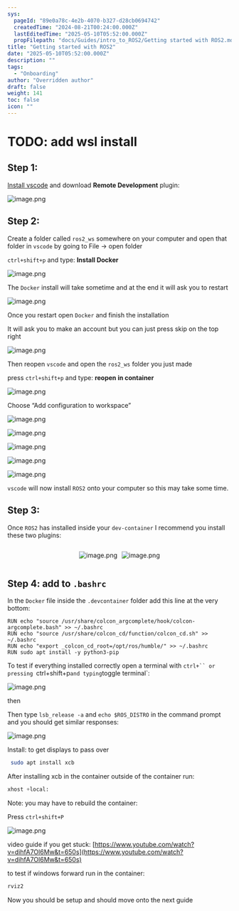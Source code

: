 ```yaml
---
sys:
  pageId: "89e0a78c-4e2b-4070-b327-d28cb0694742"
  createdTime: "2024-08-21T00:24:00.000Z"
  lastEditedTime: "2025-05-10T05:52:00.000Z"
  propFilepath: "docs/Guides/intro_to_ROS2/Getting started with ROS2.md"
title: "Getting started with ROS2"
date: "2025-05-10T05:52:00.000Z"
description: ""
tags:
  - "Onboarding"
author: "Overridden author"
draft: false
weight: 141
toc: false
icon: ""
---
```


# TODO: add wsl install

## Step 1:

[Install vscode](https://code.visualstudio.com/download) and download **Remote Development** plugin:

![image.png](https://prod-files-secure.s3.us-west-2.amazonaws.com/d518164a-d88e-44d1-a4ee-3adb3bd8bce0/efb52993-1881-4a40-b95e-6f020334f022/image.png?X-Amz-Algorithm=AWS4-HMAC-SHA256&X-Amz-Content-Sha256=UNSIGNED-PAYLOAD&X-Amz-Credential=ASIAZI2LB46665ZE3AM2%2F20250613%2Fus-west-2%2Fs3%2Faws4_request&X-Amz-Date=20250613T161022Z&X-Amz-Expires=3600&X-Amz-Security-Token=IQoJb3JpZ2luX2VjEDAaCXVzLXdlc3QtMiJGMEQCIBplTlairp03gSzG%2FHPaqyaXkrii1U06cKXLqo9VmrTnAiBNyPMwRIEuzqsAB1uFGeDGH2hQMGuF3S1ttXYSMx4RrSr%2FAwgZEAAaDDYzNzQyMzE4MzgwNSIMzz3k0jtxW22MzRWfKtwDmycaxXFQfZAogbQnwhiyPWXtVdhySXTzf1%2BhFCJ0cryH4vjMDU6UFx07wWPzo5MZT9h9yVkiAWJgOqP6sa7t9OA%2F6kdS9Q%2B5UOkuy0nf2q%2BgCPmvdGf32g1ZIVqfRcOvk34qvmcK3Kf8BMYlR0eTmc1mlte0fl9wG589%2Bwncs0mAuNDXjJX0mrJvjxXUG8O%2BHptWNVdZEHkyogC39dvE3WiwLt8zrhE80CGce6flPV%2FRa0Eps%2BAvfsr374ap0dfLzktx%2FoDkXtP2mGjEJ6%2B5dBnr%2Bb4iidsrI%2BUmgd3d6xaRk%2BrSFpYtWaEne8aI5WpPTGyTOI5JxTr0vH%2FG8DlU2TAjT4JqzSS5hbaVfBK%2BTBK%2FljY3VzAz6TxwGwBbMVxk4dX3FpVFykIbVUIsmtZOCJUuPO3sYZ6tRbvByXpT2iLCE9IGI15yL1aWUY%2B4zp6eGDO5IpCzP8FkDqJSXfCBhydbd6n6xgTMLqFWt9BYzVpug9MhNM9RCiq9Ls0vqb76AZHe%2FybLbNtohdqRKK6beuOwI%2BJxodzMlHDwTCRkcLe6%2BoEPpaUB9wt9uUO2bUSLsQP2tJcARZRuHEIQyiBzBtei9H%2BMzVkDlN8I1vhuqn8L91asLA5TGlE1RuEw8pexwgY6pgHqooAsQcxgDiMYFICvx0hoMhOpU3KG7ZLXthDC25IRNMQTReEVdEwi62mDma5n6qPkmM1UZ%2BWMbctHggDiOe14RkkPD1GIbDLQKdCtBq65F0zhOX2D67DvEO6jFy2nFI3WGvixxZ%2Fot64XiyM1%2FRQHB1DeVFw4Xd6eYGpmbd8kk6%2FdhM7qjh9Pmc19g3PfloAX7UnCdtIGKt97a1iDKIJRNM532Fte&X-Amz-Signature=0664c510161a8af80c0ae55537c257f834d835cc3ade0030f6dec5e031b5ce57&X-Amz-SignedHeaders=host&x-amz-checksum-mode=ENABLED&x-id=GetObject)

## Step 2:

Create a folder called `ros2_ws` somewhere on your computer and open that folder in `vscode` by going to File → open folder 

`ctrl+shift+p` and type: **Install Docker**

![image.png](https://prod-files-secure.s3.us-west-2.amazonaws.com/d518164a-d88e-44d1-a4ee-3adb3bd8bce0/2269dc0e-1cd5-47ff-bceb-c04ad9b2eab0/image.png?X-Amz-Algorithm=AWS4-HMAC-SHA256&X-Amz-Content-Sha256=UNSIGNED-PAYLOAD&X-Amz-Credential=ASIAZI2LB46665ZE3AM2%2F20250613%2Fus-west-2%2Fs3%2Faws4_request&X-Amz-Date=20250613T161022Z&X-Amz-Expires=3600&X-Amz-Security-Token=IQoJb3JpZ2luX2VjEDAaCXVzLXdlc3QtMiJGMEQCIBplTlairp03gSzG%2FHPaqyaXkrii1U06cKXLqo9VmrTnAiBNyPMwRIEuzqsAB1uFGeDGH2hQMGuF3S1ttXYSMx4RrSr%2FAwgZEAAaDDYzNzQyMzE4MzgwNSIMzz3k0jtxW22MzRWfKtwDmycaxXFQfZAogbQnwhiyPWXtVdhySXTzf1%2BhFCJ0cryH4vjMDU6UFx07wWPzo5MZT9h9yVkiAWJgOqP6sa7t9OA%2F6kdS9Q%2B5UOkuy0nf2q%2BgCPmvdGf32g1ZIVqfRcOvk34qvmcK3Kf8BMYlR0eTmc1mlte0fl9wG589%2Bwncs0mAuNDXjJX0mrJvjxXUG8O%2BHptWNVdZEHkyogC39dvE3WiwLt8zrhE80CGce6flPV%2FRa0Eps%2BAvfsr374ap0dfLzktx%2FoDkXtP2mGjEJ6%2B5dBnr%2Bb4iidsrI%2BUmgd3d6xaRk%2BrSFpYtWaEne8aI5WpPTGyTOI5JxTr0vH%2FG8DlU2TAjT4JqzSS5hbaVfBK%2BTBK%2FljY3VzAz6TxwGwBbMVxk4dX3FpVFykIbVUIsmtZOCJUuPO3sYZ6tRbvByXpT2iLCE9IGI15yL1aWUY%2B4zp6eGDO5IpCzP8FkDqJSXfCBhydbd6n6xgTMLqFWt9BYzVpug9MhNM9RCiq9Ls0vqb76AZHe%2FybLbNtohdqRKK6beuOwI%2BJxodzMlHDwTCRkcLe6%2BoEPpaUB9wt9uUO2bUSLsQP2tJcARZRuHEIQyiBzBtei9H%2BMzVkDlN8I1vhuqn8L91asLA5TGlE1RuEw8pexwgY6pgHqooAsQcxgDiMYFICvx0hoMhOpU3KG7ZLXthDC25IRNMQTReEVdEwi62mDma5n6qPkmM1UZ%2BWMbctHggDiOe14RkkPD1GIbDLQKdCtBq65F0zhOX2D67DvEO6jFy2nFI3WGvixxZ%2Fot64XiyM1%2FRQHB1DeVFw4Xd6eYGpmbd8kk6%2FdhM7qjh9Pmc19g3PfloAX7UnCdtIGKt97a1iDKIJRNM532Fte&X-Amz-Signature=7491f3f27330f10f37c62783d3569a0f6ee5fb26f5e9272100f71c1665f7f3d5&X-Amz-SignedHeaders=host&x-amz-checksum-mode=ENABLED&x-id=GetObject)

The `Docker` install will take sometime and at the end it will ask you to restart

![image.png](https://prod-files-secure.s3.us-west-2.amazonaws.com/d518164a-d88e-44d1-a4ee-3adb3bd8bce0/ed233f78-be33-4b1f-b89c-9c346c0e961e/image.png?X-Amz-Algorithm=AWS4-HMAC-SHA256&X-Amz-Content-Sha256=UNSIGNED-PAYLOAD&X-Amz-Credential=ASIAZI2LB46665ZE3AM2%2F20250613%2Fus-west-2%2Fs3%2Faws4_request&X-Amz-Date=20250613T161022Z&X-Amz-Expires=3600&X-Amz-Security-Token=IQoJb3JpZ2luX2VjEDAaCXVzLXdlc3QtMiJGMEQCIBplTlairp03gSzG%2FHPaqyaXkrii1U06cKXLqo9VmrTnAiBNyPMwRIEuzqsAB1uFGeDGH2hQMGuF3S1ttXYSMx4RrSr%2FAwgZEAAaDDYzNzQyMzE4MzgwNSIMzz3k0jtxW22MzRWfKtwDmycaxXFQfZAogbQnwhiyPWXtVdhySXTzf1%2BhFCJ0cryH4vjMDU6UFx07wWPzo5MZT9h9yVkiAWJgOqP6sa7t9OA%2F6kdS9Q%2B5UOkuy0nf2q%2BgCPmvdGf32g1ZIVqfRcOvk34qvmcK3Kf8BMYlR0eTmc1mlte0fl9wG589%2Bwncs0mAuNDXjJX0mrJvjxXUG8O%2BHptWNVdZEHkyogC39dvE3WiwLt8zrhE80CGce6flPV%2FRa0Eps%2BAvfsr374ap0dfLzktx%2FoDkXtP2mGjEJ6%2B5dBnr%2Bb4iidsrI%2BUmgd3d6xaRk%2BrSFpYtWaEne8aI5WpPTGyTOI5JxTr0vH%2FG8DlU2TAjT4JqzSS5hbaVfBK%2BTBK%2FljY3VzAz6TxwGwBbMVxk4dX3FpVFykIbVUIsmtZOCJUuPO3sYZ6tRbvByXpT2iLCE9IGI15yL1aWUY%2B4zp6eGDO5IpCzP8FkDqJSXfCBhydbd6n6xgTMLqFWt9BYzVpug9MhNM9RCiq9Ls0vqb76AZHe%2FybLbNtohdqRKK6beuOwI%2BJxodzMlHDwTCRkcLe6%2BoEPpaUB9wt9uUO2bUSLsQP2tJcARZRuHEIQyiBzBtei9H%2BMzVkDlN8I1vhuqn8L91asLA5TGlE1RuEw8pexwgY6pgHqooAsQcxgDiMYFICvx0hoMhOpU3KG7ZLXthDC25IRNMQTReEVdEwi62mDma5n6qPkmM1UZ%2BWMbctHggDiOe14RkkPD1GIbDLQKdCtBq65F0zhOX2D67DvEO6jFy2nFI3WGvixxZ%2Fot64XiyM1%2FRQHB1DeVFw4Xd6eYGpmbd8kk6%2FdhM7qjh9Pmc19g3PfloAX7UnCdtIGKt97a1iDKIJRNM532Fte&X-Amz-Signature=4bc38a5719a635164efef5993687f96eb2ac99071f20a4823a3378efe4babc06&X-Amz-SignedHeaders=host&x-amz-checksum-mode=ENABLED&x-id=GetObject)

Once you restart open `Docker` and finish the installation

It will ask you to make an account but you can just press skip on the top right

![image.png](https://prod-files-secure.s3.us-west-2.amazonaws.com/d518164a-d88e-44d1-a4ee-3adb3bd8bce0/21010ad9-1659-4fd9-9f59-9932a09b2a3d/image.png?X-Amz-Algorithm=AWS4-HMAC-SHA256&X-Amz-Content-Sha256=UNSIGNED-PAYLOAD&X-Amz-Credential=ASIAZI2LB46665ZE3AM2%2F20250613%2Fus-west-2%2Fs3%2Faws4_request&X-Amz-Date=20250613T161022Z&X-Amz-Expires=3600&X-Amz-Security-Token=IQoJb3JpZ2luX2VjEDAaCXVzLXdlc3QtMiJGMEQCIBplTlairp03gSzG%2FHPaqyaXkrii1U06cKXLqo9VmrTnAiBNyPMwRIEuzqsAB1uFGeDGH2hQMGuF3S1ttXYSMx4RrSr%2FAwgZEAAaDDYzNzQyMzE4MzgwNSIMzz3k0jtxW22MzRWfKtwDmycaxXFQfZAogbQnwhiyPWXtVdhySXTzf1%2BhFCJ0cryH4vjMDU6UFx07wWPzo5MZT9h9yVkiAWJgOqP6sa7t9OA%2F6kdS9Q%2B5UOkuy0nf2q%2BgCPmvdGf32g1ZIVqfRcOvk34qvmcK3Kf8BMYlR0eTmc1mlte0fl9wG589%2Bwncs0mAuNDXjJX0mrJvjxXUG8O%2BHptWNVdZEHkyogC39dvE3WiwLt8zrhE80CGce6flPV%2FRa0Eps%2BAvfsr374ap0dfLzktx%2FoDkXtP2mGjEJ6%2B5dBnr%2Bb4iidsrI%2BUmgd3d6xaRk%2BrSFpYtWaEne8aI5WpPTGyTOI5JxTr0vH%2FG8DlU2TAjT4JqzSS5hbaVfBK%2BTBK%2FljY3VzAz6TxwGwBbMVxk4dX3FpVFykIbVUIsmtZOCJUuPO3sYZ6tRbvByXpT2iLCE9IGI15yL1aWUY%2B4zp6eGDO5IpCzP8FkDqJSXfCBhydbd6n6xgTMLqFWt9BYzVpug9MhNM9RCiq9Ls0vqb76AZHe%2FybLbNtohdqRKK6beuOwI%2BJxodzMlHDwTCRkcLe6%2BoEPpaUB9wt9uUO2bUSLsQP2tJcARZRuHEIQyiBzBtei9H%2BMzVkDlN8I1vhuqn8L91asLA5TGlE1RuEw8pexwgY6pgHqooAsQcxgDiMYFICvx0hoMhOpU3KG7ZLXthDC25IRNMQTReEVdEwi62mDma5n6qPkmM1UZ%2BWMbctHggDiOe14RkkPD1GIbDLQKdCtBq65F0zhOX2D67DvEO6jFy2nFI3WGvixxZ%2Fot64XiyM1%2FRQHB1DeVFw4Xd6eYGpmbd8kk6%2FdhM7qjh9Pmc19g3PfloAX7UnCdtIGKt97a1iDKIJRNM532Fte&X-Amz-Signature=0571b7402f84655083e33ecf03e06fddff97d544af628a925ff831a1be7cdc15&X-Amz-SignedHeaders=host&x-amz-checksum-mode=ENABLED&x-id=GetObject)

Then reopen `vscode` and open the `ros2_ws` folder you just made

press `ctrl+shift+p` and type: **reopen in container**

![image.png](https://prod-files-secure.s3.us-west-2.amazonaws.com/d518164a-d88e-44d1-a4ee-3adb3bd8bce0/4e93b8c2-41ad-488c-8095-c74205196118/image.png?X-Amz-Algorithm=AWS4-HMAC-SHA256&X-Amz-Content-Sha256=UNSIGNED-PAYLOAD&X-Amz-Credential=ASIAZI2LB46665ZE3AM2%2F20250613%2Fus-west-2%2Fs3%2Faws4_request&X-Amz-Date=20250613T161022Z&X-Amz-Expires=3600&X-Amz-Security-Token=IQoJb3JpZ2luX2VjEDAaCXVzLXdlc3QtMiJGMEQCIBplTlairp03gSzG%2FHPaqyaXkrii1U06cKXLqo9VmrTnAiBNyPMwRIEuzqsAB1uFGeDGH2hQMGuF3S1ttXYSMx4RrSr%2FAwgZEAAaDDYzNzQyMzE4MzgwNSIMzz3k0jtxW22MzRWfKtwDmycaxXFQfZAogbQnwhiyPWXtVdhySXTzf1%2BhFCJ0cryH4vjMDU6UFx07wWPzo5MZT9h9yVkiAWJgOqP6sa7t9OA%2F6kdS9Q%2B5UOkuy0nf2q%2BgCPmvdGf32g1ZIVqfRcOvk34qvmcK3Kf8BMYlR0eTmc1mlte0fl9wG589%2Bwncs0mAuNDXjJX0mrJvjxXUG8O%2BHptWNVdZEHkyogC39dvE3WiwLt8zrhE80CGce6flPV%2FRa0Eps%2BAvfsr374ap0dfLzktx%2FoDkXtP2mGjEJ6%2B5dBnr%2Bb4iidsrI%2BUmgd3d6xaRk%2BrSFpYtWaEne8aI5WpPTGyTOI5JxTr0vH%2FG8DlU2TAjT4JqzSS5hbaVfBK%2BTBK%2FljY3VzAz6TxwGwBbMVxk4dX3FpVFykIbVUIsmtZOCJUuPO3sYZ6tRbvByXpT2iLCE9IGI15yL1aWUY%2B4zp6eGDO5IpCzP8FkDqJSXfCBhydbd6n6xgTMLqFWt9BYzVpug9MhNM9RCiq9Ls0vqb76AZHe%2FybLbNtohdqRKK6beuOwI%2BJxodzMlHDwTCRkcLe6%2BoEPpaUB9wt9uUO2bUSLsQP2tJcARZRuHEIQyiBzBtei9H%2BMzVkDlN8I1vhuqn8L91asLA5TGlE1RuEw8pexwgY6pgHqooAsQcxgDiMYFICvx0hoMhOpU3KG7ZLXthDC25IRNMQTReEVdEwi62mDma5n6qPkmM1UZ%2BWMbctHggDiOe14RkkPD1GIbDLQKdCtBq65F0zhOX2D67DvEO6jFy2nFI3WGvixxZ%2Fot64XiyM1%2FRQHB1DeVFw4Xd6eYGpmbd8kk6%2FdhM7qjh9Pmc19g3PfloAX7UnCdtIGKt97a1iDKIJRNM532Fte&X-Amz-Signature=206b8937601f633b4070cd56c168181272f942aa90f13a810bcf3308dd1d5c29&X-Amz-SignedHeaders=host&x-amz-checksum-mode=ENABLED&x-id=GetObject)

Choose “Add configuration to workspace”

![image.png](https://prod-files-secure.s3.us-west-2.amazonaws.com/d518164a-d88e-44d1-a4ee-3adb3bd8bce0/9560b282-5060-4989-ba37-97e7b2c22476/image.png?X-Amz-Algorithm=AWS4-HMAC-SHA256&X-Amz-Content-Sha256=UNSIGNED-PAYLOAD&X-Amz-Credential=ASIAZI2LB46665ZE3AM2%2F20250613%2Fus-west-2%2Fs3%2Faws4_request&X-Amz-Date=20250613T161022Z&X-Amz-Expires=3600&X-Amz-Security-Token=IQoJb3JpZ2luX2VjEDAaCXVzLXdlc3QtMiJGMEQCIBplTlairp03gSzG%2FHPaqyaXkrii1U06cKXLqo9VmrTnAiBNyPMwRIEuzqsAB1uFGeDGH2hQMGuF3S1ttXYSMx4RrSr%2FAwgZEAAaDDYzNzQyMzE4MzgwNSIMzz3k0jtxW22MzRWfKtwDmycaxXFQfZAogbQnwhiyPWXtVdhySXTzf1%2BhFCJ0cryH4vjMDU6UFx07wWPzo5MZT9h9yVkiAWJgOqP6sa7t9OA%2F6kdS9Q%2B5UOkuy0nf2q%2BgCPmvdGf32g1ZIVqfRcOvk34qvmcK3Kf8BMYlR0eTmc1mlte0fl9wG589%2Bwncs0mAuNDXjJX0mrJvjxXUG8O%2BHptWNVdZEHkyogC39dvE3WiwLt8zrhE80CGce6flPV%2FRa0Eps%2BAvfsr374ap0dfLzktx%2FoDkXtP2mGjEJ6%2B5dBnr%2Bb4iidsrI%2BUmgd3d6xaRk%2BrSFpYtWaEne8aI5WpPTGyTOI5JxTr0vH%2FG8DlU2TAjT4JqzSS5hbaVfBK%2BTBK%2FljY3VzAz6TxwGwBbMVxk4dX3FpVFykIbVUIsmtZOCJUuPO3sYZ6tRbvByXpT2iLCE9IGI15yL1aWUY%2B4zp6eGDO5IpCzP8FkDqJSXfCBhydbd6n6xgTMLqFWt9BYzVpug9MhNM9RCiq9Ls0vqb76AZHe%2FybLbNtohdqRKK6beuOwI%2BJxodzMlHDwTCRkcLe6%2BoEPpaUB9wt9uUO2bUSLsQP2tJcARZRuHEIQyiBzBtei9H%2BMzVkDlN8I1vhuqn8L91asLA5TGlE1RuEw8pexwgY6pgHqooAsQcxgDiMYFICvx0hoMhOpU3KG7ZLXthDC25IRNMQTReEVdEwi62mDma5n6qPkmM1UZ%2BWMbctHggDiOe14RkkPD1GIbDLQKdCtBq65F0zhOX2D67DvEO6jFy2nFI3WGvixxZ%2Fot64XiyM1%2FRQHB1DeVFw4Xd6eYGpmbd8kk6%2FdhM7qjh9Pmc19g3PfloAX7UnCdtIGKt97a1iDKIJRNM532Fte&X-Amz-Signature=140bb1e6c3780dc3ec705df58cb70cc6516249f037e8e98988cc67261f8e2b65&X-Amz-SignedHeaders=host&x-amz-checksum-mode=ENABLED&x-id=GetObject)

![image.png](https://prod-files-secure.s3.us-west-2.amazonaws.com/d518164a-d88e-44d1-a4ee-3adb3bd8bce0/2ee63f81-886b-48e8-a553-dc6e5eac99e4/image.png?X-Amz-Algorithm=AWS4-HMAC-SHA256&X-Amz-Content-Sha256=UNSIGNED-PAYLOAD&X-Amz-Credential=ASIAZI2LB46665ZE3AM2%2F20250613%2Fus-west-2%2Fs3%2Faws4_request&X-Amz-Date=20250613T161022Z&X-Amz-Expires=3600&X-Amz-Security-Token=IQoJb3JpZ2luX2VjEDAaCXVzLXdlc3QtMiJGMEQCIBplTlairp03gSzG%2FHPaqyaXkrii1U06cKXLqo9VmrTnAiBNyPMwRIEuzqsAB1uFGeDGH2hQMGuF3S1ttXYSMx4RrSr%2FAwgZEAAaDDYzNzQyMzE4MzgwNSIMzz3k0jtxW22MzRWfKtwDmycaxXFQfZAogbQnwhiyPWXtVdhySXTzf1%2BhFCJ0cryH4vjMDU6UFx07wWPzo5MZT9h9yVkiAWJgOqP6sa7t9OA%2F6kdS9Q%2B5UOkuy0nf2q%2BgCPmvdGf32g1ZIVqfRcOvk34qvmcK3Kf8BMYlR0eTmc1mlte0fl9wG589%2Bwncs0mAuNDXjJX0mrJvjxXUG8O%2BHptWNVdZEHkyogC39dvE3WiwLt8zrhE80CGce6flPV%2FRa0Eps%2BAvfsr374ap0dfLzktx%2FoDkXtP2mGjEJ6%2B5dBnr%2Bb4iidsrI%2BUmgd3d6xaRk%2BrSFpYtWaEne8aI5WpPTGyTOI5JxTr0vH%2FG8DlU2TAjT4JqzSS5hbaVfBK%2BTBK%2FljY3VzAz6TxwGwBbMVxk4dX3FpVFykIbVUIsmtZOCJUuPO3sYZ6tRbvByXpT2iLCE9IGI15yL1aWUY%2B4zp6eGDO5IpCzP8FkDqJSXfCBhydbd6n6xgTMLqFWt9BYzVpug9MhNM9RCiq9Ls0vqb76AZHe%2FybLbNtohdqRKK6beuOwI%2BJxodzMlHDwTCRkcLe6%2BoEPpaUB9wt9uUO2bUSLsQP2tJcARZRuHEIQyiBzBtei9H%2BMzVkDlN8I1vhuqn8L91asLA5TGlE1RuEw8pexwgY6pgHqooAsQcxgDiMYFICvx0hoMhOpU3KG7ZLXthDC25IRNMQTReEVdEwi62mDma5n6qPkmM1UZ%2BWMbctHggDiOe14RkkPD1GIbDLQKdCtBq65F0zhOX2D67DvEO6jFy2nFI3WGvixxZ%2Fot64XiyM1%2FRQHB1DeVFw4Xd6eYGpmbd8kk6%2FdhM7qjh9Pmc19g3PfloAX7UnCdtIGKt97a1iDKIJRNM532Fte&X-Amz-Signature=1da1b398340a9b36a9dca7a12814fb9315b5f393398a5facd29d8a8be0f8f49b&X-Amz-SignedHeaders=host&x-amz-checksum-mode=ENABLED&x-id=GetObject)

![image.png](https://prod-files-secure.s3.us-west-2.amazonaws.com/d518164a-d88e-44d1-a4ee-3adb3bd8bce0/ae1580b2-b048-407e-aed9-b584224a7a04/image.png?X-Amz-Algorithm=AWS4-HMAC-SHA256&X-Amz-Content-Sha256=UNSIGNED-PAYLOAD&X-Amz-Credential=ASIAZI2LB46665ZE3AM2%2F20250613%2Fus-west-2%2Fs3%2Faws4_request&X-Amz-Date=20250613T161022Z&X-Amz-Expires=3600&X-Amz-Security-Token=IQoJb3JpZ2luX2VjEDAaCXVzLXdlc3QtMiJGMEQCIBplTlairp03gSzG%2FHPaqyaXkrii1U06cKXLqo9VmrTnAiBNyPMwRIEuzqsAB1uFGeDGH2hQMGuF3S1ttXYSMx4RrSr%2FAwgZEAAaDDYzNzQyMzE4MzgwNSIMzz3k0jtxW22MzRWfKtwDmycaxXFQfZAogbQnwhiyPWXtVdhySXTzf1%2BhFCJ0cryH4vjMDU6UFx07wWPzo5MZT9h9yVkiAWJgOqP6sa7t9OA%2F6kdS9Q%2B5UOkuy0nf2q%2BgCPmvdGf32g1ZIVqfRcOvk34qvmcK3Kf8BMYlR0eTmc1mlte0fl9wG589%2Bwncs0mAuNDXjJX0mrJvjxXUG8O%2BHptWNVdZEHkyogC39dvE3WiwLt8zrhE80CGce6flPV%2FRa0Eps%2BAvfsr374ap0dfLzktx%2FoDkXtP2mGjEJ6%2B5dBnr%2Bb4iidsrI%2BUmgd3d6xaRk%2BrSFpYtWaEne8aI5WpPTGyTOI5JxTr0vH%2FG8DlU2TAjT4JqzSS5hbaVfBK%2BTBK%2FljY3VzAz6TxwGwBbMVxk4dX3FpVFykIbVUIsmtZOCJUuPO3sYZ6tRbvByXpT2iLCE9IGI15yL1aWUY%2B4zp6eGDO5IpCzP8FkDqJSXfCBhydbd6n6xgTMLqFWt9BYzVpug9MhNM9RCiq9Ls0vqb76AZHe%2FybLbNtohdqRKK6beuOwI%2BJxodzMlHDwTCRkcLe6%2BoEPpaUB9wt9uUO2bUSLsQP2tJcARZRuHEIQyiBzBtei9H%2BMzVkDlN8I1vhuqn8L91asLA5TGlE1RuEw8pexwgY6pgHqooAsQcxgDiMYFICvx0hoMhOpU3KG7ZLXthDC25IRNMQTReEVdEwi62mDma5n6qPkmM1UZ%2BWMbctHggDiOe14RkkPD1GIbDLQKdCtBq65F0zhOX2D67DvEO6jFy2nFI3WGvixxZ%2Fot64XiyM1%2FRQHB1DeVFw4Xd6eYGpmbd8kk6%2FdhM7qjh9Pmc19g3PfloAX7UnCdtIGKt97a1iDKIJRNM532Fte&X-Amz-Signature=e31c35e1894889feab9d0f7b39c6671720b2d3337038a9c472ad4ad495730339&X-Amz-SignedHeaders=host&x-amz-checksum-mode=ENABLED&x-id=GetObject)

![image.png](https://prod-files-secure.s3.us-west-2.amazonaws.com/d518164a-d88e-44d1-a4ee-3adb3bd8bce0/53255b28-f75e-430f-b9e3-c0ac8577e42b/image.png?X-Amz-Algorithm=AWS4-HMAC-SHA256&X-Amz-Content-Sha256=UNSIGNED-PAYLOAD&X-Amz-Credential=ASIAZI2LB46665ZE3AM2%2F20250613%2Fus-west-2%2Fs3%2Faws4_request&X-Amz-Date=20250613T161022Z&X-Amz-Expires=3600&X-Amz-Security-Token=IQoJb3JpZ2luX2VjEDAaCXVzLXdlc3QtMiJGMEQCIBplTlairp03gSzG%2FHPaqyaXkrii1U06cKXLqo9VmrTnAiBNyPMwRIEuzqsAB1uFGeDGH2hQMGuF3S1ttXYSMx4RrSr%2FAwgZEAAaDDYzNzQyMzE4MzgwNSIMzz3k0jtxW22MzRWfKtwDmycaxXFQfZAogbQnwhiyPWXtVdhySXTzf1%2BhFCJ0cryH4vjMDU6UFx07wWPzo5MZT9h9yVkiAWJgOqP6sa7t9OA%2F6kdS9Q%2B5UOkuy0nf2q%2BgCPmvdGf32g1ZIVqfRcOvk34qvmcK3Kf8BMYlR0eTmc1mlte0fl9wG589%2Bwncs0mAuNDXjJX0mrJvjxXUG8O%2BHptWNVdZEHkyogC39dvE3WiwLt8zrhE80CGce6flPV%2FRa0Eps%2BAvfsr374ap0dfLzktx%2FoDkXtP2mGjEJ6%2B5dBnr%2Bb4iidsrI%2BUmgd3d6xaRk%2BrSFpYtWaEne8aI5WpPTGyTOI5JxTr0vH%2FG8DlU2TAjT4JqzSS5hbaVfBK%2BTBK%2FljY3VzAz6TxwGwBbMVxk4dX3FpVFykIbVUIsmtZOCJUuPO3sYZ6tRbvByXpT2iLCE9IGI15yL1aWUY%2B4zp6eGDO5IpCzP8FkDqJSXfCBhydbd6n6xgTMLqFWt9BYzVpug9MhNM9RCiq9Ls0vqb76AZHe%2FybLbNtohdqRKK6beuOwI%2BJxodzMlHDwTCRkcLe6%2BoEPpaUB9wt9uUO2bUSLsQP2tJcARZRuHEIQyiBzBtei9H%2BMzVkDlN8I1vhuqn8L91asLA5TGlE1RuEw8pexwgY6pgHqooAsQcxgDiMYFICvx0hoMhOpU3KG7ZLXthDC25IRNMQTReEVdEwi62mDma5n6qPkmM1UZ%2BWMbctHggDiOe14RkkPD1GIbDLQKdCtBq65F0zhOX2D67DvEO6jFy2nFI3WGvixxZ%2Fot64XiyM1%2FRQHB1DeVFw4Xd6eYGpmbd8kk6%2FdhM7qjh9Pmc19g3PfloAX7UnCdtIGKt97a1iDKIJRNM532Fte&X-Amz-Signature=07a559958829129467cc8711a05147e24c036fcdbf0269b06a214eda72ecdc1c&X-Amz-SignedHeaders=host&x-amz-checksum-mode=ENABLED&x-id=GetObject)

![image.png](https://prod-files-secure.s3.us-west-2.amazonaws.com/d518164a-d88e-44d1-a4ee-3adb3bd8bce0/7c562767-5af9-4ffb-97d1-327bcdf4ee00/image.png?X-Amz-Algorithm=AWS4-HMAC-SHA256&X-Amz-Content-Sha256=UNSIGNED-PAYLOAD&X-Amz-Credential=ASIAZI2LB46665ZE3AM2%2F20250613%2Fus-west-2%2Fs3%2Faws4_request&X-Amz-Date=20250613T161022Z&X-Amz-Expires=3600&X-Amz-Security-Token=IQoJb3JpZ2luX2VjEDAaCXVzLXdlc3QtMiJGMEQCIBplTlairp03gSzG%2FHPaqyaXkrii1U06cKXLqo9VmrTnAiBNyPMwRIEuzqsAB1uFGeDGH2hQMGuF3S1ttXYSMx4RrSr%2FAwgZEAAaDDYzNzQyMzE4MzgwNSIMzz3k0jtxW22MzRWfKtwDmycaxXFQfZAogbQnwhiyPWXtVdhySXTzf1%2BhFCJ0cryH4vjMDU6UFx07wWPzo5MZT9h9yVkiAWJgOqP6sa7t9OA%2F6kdS9Q%2B5UOkuy0nf2q%2BgCPmvdGf32g1ZIVqfRcOvk34qvmcK3Kf8BMYlR0eTmc1mlte0fl9wG589%2Bwncs0mAuNDXjJX0mrJvjxXUG8O%2BHptWNVdZEHkyogC39dvE3WiwLt8zrhE80CGce6flPV%2FRa0Eps%2BAvfsr374ap0dfLzktx%2FoDkXtP2mGjEJ6%2B5dBnr%2Bb4iidsrI%2BUmgd3d6xaRk%2BrSFpYtWaEne8aI5WpPTGyTOI5JxTr0vH%2FG8DlU2TAjT4JqzSS5hbaVfBK%2BTBK%2FljY3VzAz6TxwGwBbMVxk4dX3FpVFykIbVUIsmtZOCJUuPO3sYZ6tRbvByXpT2iLCE9IGI15yL1aWUY%2B4zp6eGDO5IpCzP8FkDqJSXfCBhydbd6n6xgTMLqFWt9BYzVpug9MhNM9RCiq9Ls0vqb76AZHe%2FybLbNtohdqRKK6beuOwI%2BJxodzMlHDwTCRkcLe6%2BoEPpaUB9wt9uUO2bUSLsQP2tJcARZRuHEIQyiBzBtei9H%2BMzVkDlN8I1vhuqn8L91asLA5TGlE1RuEw8pexwgY6pgHqooAsQcxgDiMYFICvx0hoMhOpU3KG7ZLXthDC25IRNMQTReEVdEwi62mDma5n6qPkmM1UZ%2BWMbctHggDiOe14RkkPD1GIbDLQKdCtBq65F0zhOX2D67DvEO6jFy2nFI3WGvixxZ%2Fot64XiyM1%2FRQHB1DeVFw4Xd6eYGpmbd8kk6%2FdhM7qjh9Pmc19g3PfloAX7UnCdtIGKt97a1iDKIJRNM532Fte&X-Amz-Signature=51b7722412b202381386bf41e1012497df571ff93812774cdeeeeac5a83fceab&X-Amz-SignedHeaders=host&x-amz-checksum-mode=ENABLED&x-id=GetObject)

`vscode` will now install `ROS2` onto your computer so this may take some time.

## Step 3:

Once `ROS2` has installed inside your `dev-container` I recommend you install these two plugins:

<div style="display: flex;flex-direction: row; column-gap:10px; max-width: 630px;justify-content: center;">
<div>

![image.png](https://prod-files-secure.s3.us-west-2.amazonaws.com/d518164a-d88e-44d1-a4ee-3adb3bd8bce0/3fc3d550-5a54-4ba1-ba6b-faa01cdb7369/image.png?X-Amz-Algorithm=AWS4-HMAC-SHA256&X-Amz-Content-Sha256=UNSIGNED-PAYLOAD&X-Amz-Credential=ASIAZI2LB4665YCXI2UM%2F20250613%2Fus-west-2%2Fs3%2Faws4_request&X-Amz-Date=20250613T161024Z&X-Amz-Expires=3600&X-Amz-Security-Token=IQoJb3JpZ2luX2VjEDAaCXVzLXdlc3QtMiJGMEQCIEnwCrnDsAHwuB9p2WwI8UAfVMKsWevpYSNi9bqwB1%2BbAiB%2FD4FBlGyFIvFS4HtO8107wJvwLuXrtMlI4JwQatm%2BMSr%2FAwgZEAAaDDYzNzQyMzE4MzgwNSIMc0KWAd42GMhaeqraKtwDkl3EHPqLIUPoWgqF6YB28iJL8hTJ7P%2FgnOp2kxkbWC4%2FK4MSOMI%2B%2BgH3UXSceVy5wUvU9bMY7sq1Kik6S%2FYUACxXCgaU6ep71NOHJS9eWGMYt8TBdmeXr5mMwO%2F8ZMJ6nANOf%2BC3WJYkpLa0BQYLHwEUXH7ZPXNj16TQZX8kGG4QymzpcYs4pe9Bu5Bazjeo%2FNYX2EtQTtl1HUrC2EV37GtfM0brLimZXvkCfxpKbOEMbPp2YJDqrlK27i9S3yD3NALXr8Zkc7Kjdk1Zc5QkmU5ZpwvtcpxibGURibaQVuBHOdkRCahPb%2FgZg%2FLRe2wd3ZVOB3hPGFNUV%2BrE%2BIXZo4%2B69U8tLWgYxAcTn1KInlCPGD0hJR%2FKteCFWcC6TBKGagkrxSTX2WOuIf6P%2BX2VWm2ZsGwPqKBFX3mYiQimQYgcPgsjHnwbFea3VAFvLZTpcMKn76nVvtkO91w7It5P%2Bai9O1KEF%2BNuOa3UxMbdCu9oT4cNiX0XyXuIqmRVGYubnphaUEQSBJk0ShY1BmNXdcXVjrZ7FIFE2VVV%2FBsoxJ9qFsLyCGREP8uQWUxWLJ7G9Du5qvel0w6MjyJ9qsU93X7E1aLz8wnmu%2F4WpbnuXmt6EfWf5wV4EktN%2FLgw3ZaxwgY6pgFljnWEnR1MvlbCqPaOudjnza4xy7Sm9jncCh8PpRBEzBdl5md%2FxGOfts2mUDOD4uegn5HHD%2F1rby0XIpsMYNEqq0fK5diAcds7aTrFCRXHi5dO676SMl%2BmVL4NxgFsG0PyYi7j7HuV05N8LaT3UG4bfH1G0TF2P%2FnnrZ9lBXb67I40sGU7Axlp%2B%2B7Xd%2BT0BsXM7iUKXY48JCJuZcCu%2BcVfKJ9hpnGt&X-Amz-Signature=7a3dbd24410c0dd204cbbe3ef8a4fa06523f945a8bfcb4a9b5057dabf1e6ac91&X-Amz-SignedHeaders=host&x-amz-checksum-mode=ENABLED&x-id=GetObject)

</div>
<div>

![image.png](https://prod-files-secure.s3.us-west-2.amazonaws.com/d518164a-d88e-44d1-a4ee-3adb3bd8bce0/d994cc66-13c2-4093-a5a3-f84cf4601a82/image.png?X-Amz-Algorithm=AWS4-HMAC-SHA256&X-Amz-Content-Sha256=UNSIGNED-PAYLOAD&X-Amz-Credential=ASIAZI2LB4665PGHA26D%2F20250613%2Fus-west-2%2Fs3%2Faws4_request&X-Amz-Date=20250613T161025Z&X-Amz-Expires=3600&X-Amz-Security-Token=IQoJb3JpZ2luX2VjEDAaCXVzLXdlc3QtMiJHMEUCIGgAcGoFOidlZq5nSGtZkYsx6vejErB0TYRYqA0MitVRAiEA%2BH4QGA5CePU7pfjQxS1%2BtntNtxTYvs1LgJRTslxUtcIq%2FwMIGRAAGgw2Mzc0MjMxODM4MDUiDNsO1p125mMz09wEYircAzFEJZCo1dIIQ5Eal8je%2BsgplbU2g9%2BQhy5Y03tLY%2Bp8Q5A4qWYtU69pvHE0BLoJdPKwPOB7%2FSUO6CQETMvjZ%2BAZtbCb4WrZMtNbT8CN2YV94nYmEyf0flbjRob1Kc3hmkVcH6%2FBIogSMRLAjeamYMrxJQd%2FUp%2FKnIxqzMo5l1weImoqBsL4ZtIwdWuwocLN2QK5hG691IDYZYm1aA%2FRs7Y%2BaSDk5CieyXro%2BOf70H%2FfvBiSxh%2Beyx0G5yNcHPvWIv9fmvQL%2BuWZHGlK5UZY0WUESLQG1riJBO2xK8h6BqHoFAKO2GdIjw5S97%2B0Aixnh3iqZsEaMd3Pcm5erB%2Fe9uyBGTvl6U2MuGMmHLpp3fEu4oHBAKzcJlXOZFmUbN1So8MDqc6lVYXn6ldZOsIO76lq3v5%2F3UrG3Pb%2F8Bn84abgD%2Fi3k6Px%2B2Q%2FTAkcF2i0iI5arOLWQKJeRhEQ5zS1iyuWDFJ7gah3V%2FOndnNpOXtd%2B6m2aHVz83QmsA9bPm1GGpiOj5%2BSaXMkDFLGGyidzwTVP1XNtBCUtBjjgNgGsQYFONyzNuT9jo3ABqC0e93IANXDfgSFkkiKAxvSdU%2BnJLntor6g6maFMWtREDVX4n3rzMsj74m%2Btc%2BO22VVMIWYscIGOqUBu3MNprUEVOqqw6loLaRIHJD9YS9GVMjDxmJFHMdS2tRxKt%2FLDlbMxmAnO83GTaTTjvH55HlFqSfsyC8BXP1e%2F7OMB269yUAsxpXlZgIrSlBvXYk%2Buplm5FHnoHIwVq6kmFAOIsVAvYK8cbHXsIh5GXDDPgaXYoldwDi3Y6DZBEsPB%2BP8jEI7LPJ4UJgItV94FcxlC0n%2FfiNJMFRhSDUC%2FC6QKjo4&X-Amz-Signature=e84f35087a17e1d3108073ecd93fa0d859fa87b2c7fccd35b82f3c5e15914444&X-Amz-SignedHeaders=host&x-amz-checksum-mode=ENABLED&x-id=GetObject)

</div>
</div>

## Step 4: add to `.bashrc`

In the `Docker` file inside the `.devcontainer` folder add this line at the very bottom: 

```docker
RUN echo "source /usr/share/colcon_argcomplete/hook/colcon-argcomplete.bash" >> ~/.bashrc
RUN echo "source /usr/share/colcon_cd/function/colcon_cd.sh" >> ~/.bashrc
RUN echo "export _colcon_cd_root=/opt/ros/humble/" >> ~/.bashrc
RUN sudo apt install -y python3-pip 
```

To test if everything installed correctly open a terminal with `ctrl+`` or pressing `ctrl+shift+p` and typing `toggle terminal`:

![image.png](https://prod-files-secure.s3.us-west-2.amazonaws.com/d518164a-d88e-44d1-a4ee-3adb3bd8bce0/6a4943d8-b04e-4c02-9a58-775f3384d1a5/image.png?X-Amz-Algorithm=AWS4-HMAC-SHA256&X-Amz-Content-Sha256=UNSIGNED-PAYLOAD&X-Amz-Credential=ASIAZI2LB46665ZE3AM2%2F20250613%2Fus-west-2%2Fs3%2Faws4_request&X-Amz-Date=20250613T161022Z&X-Amz-Expires=3600&X-Amz-Security-Token=IQoJb3JpZ2luX2VjEDAaCXVzLXdlc3QtMiJGMEQCIBplTlairp03gSzG%2FHPaqyaXkrii1U06cKXLqo9VmrTnAiBNyPMwRIEuzqsAB1uFGeDGH2hQMGuF3S1ttXYSMx4RrSr%2FAwgZEAAaDDYzNzQyMzE4MzgwNSIMzz3k0jtxW22MzRWfKtwDmycaxXFQfZAogbQnwhiyPWXtVdhySXTzf1%2BhFCJ0cryH4vjMDU6UFx07wWPzo5MZT9h9yVkiAWJgOqP6sa7t9OA%2F6kdS9Q%2B5UOkuy0nf2q%2BgCPmvdGf32g1ZIVqfRcOvk34qvmcK3Kf8BMYlR0eTmc1mlte0fl9wG589%2Bwncs0mAuNDXjJX0mrJvjxXUG8O%2BHptWNVdZEHkyogC39dvE3WiwLt8zrhE80CGce6flPV%2FRa0Eps%2BAvfsr374ap0dfLzktx%2FoDkXtP2mGjEJ6%2B5dBnr%2Bb4iidsrI%2BUmgd3d6xaRk%2BrSFpYtWaEne8aI5WpPTGyTOI5JxTr0vH%2FG8DlU2TAjT4JqzSS5hbaVfBK%2BTBK%2FljY3VzAz6TxwGwBbMVxk4dX3FpVFykIbVUIsmtZOCJUuPO3sYZ6tRbvByXpT2iLCE9IGI15yL1aWUY%2B4zp6eGDO5IpCzP8FkDqJSXfCBhydbd6n6xgTMLqFWt9BYzVpug9MhNM9RCiq9Ls0vqb76AZHe%2FybLbNtohdqRKK6beuOwI%2BJxodzMlHDwTCRkcLe6%2BoEPpaUB9wt9uUO2bUSLsQP2tJcARZRuHEIQyiBzBtei9H%2BMzVkDlN8I1vhuqn8L91asLA5TGlE1RuEw8pexwgY6pgHqooAsQcxgDiMYFICvx0hoMhOpU3KG7ZLXthDC25IRNMQTReEVdEwi62mDma5n6qPkmM1UZ%2BWMbctHggDiOe14RkkPD1GIbDLQKdCtBq65F0zhOX2D67DvEO6jFy2nFI3WGvixxZ%2Fot64XiyM1%2FRQHB1DeVFw4Xd6eYGpmbd8kk6%2FdhM7qjh9Pmc19g3PfloAX7UnCdtIGKt97a1iDKIJRNM532Fte&X-Amz-Signature=45de398522162a2f53b833075f1e213aad66548e98acbc1ee7fc9a066cbefd1f&X-Amz-SignedHeaders=host&x-amz-checksum-mode=ENABLED&x-id=GetObject)

then 

Then type `lsb_release -a` and `echo $ROS_DISTRO` in the command prompt and you should get similar responses:

![image.png](https://prod-files-secure.s3.us-west-2.amazonaws.com/d518164a-d88e-44d1-a4ee-3adb3bd8bce0/3e635dec-a805-4e85-8b9e-d000e5b71a4e/image.png?X-Amz-Algorithm=AWS4-HMAC-SHA256&X-Amz-Content-Sha256=UNSIGNED-PAYLOAD&X-Amz-Credential=ASIAZI2LB46665ZE3AM2%2F20250613%2Fus-west-2%2Fs3%2Faws4_request&X-Amz-Date=20250613T161022Z&X-Amz-Expires=3600&X-Amz-Security-Token=IQoJb3JpZ2luX2VjEDAaCXVzLXdlc3QtMiJGMEQCIBplTlairp03gSzG%2FHPaqyaXkrii1U06cKXLqo9VmrTnAiBNyPMwRIEuzqsAB1uFGeDGH2hQMGuF3S1ttXYSMx4RrSr%2FAwgZEAAaDDYzNzQyMzE4MzgwNSIMzz3k0jtxW22MzRWfKtwDmycaxXFQfZAogbQnwhiyPWXtVdhySXTzf1%2BhFCJ0cryH4vjMDU6UFx07wWPzo5MZT9h9yVkiAWJgOqP6sa7t9OA%2F6kdS9Q%2B5UOkuy0nf2q%2BgCPmvdGf32g1ZIVqfRcOvk34qvmcK3Kf8BMYlR0eTmc1mlte0fl9wG589%2Bwncs0mAuNDXjJX0mrJvjxXUG8O%2BHptWNVdZEHkyogC39dvE3WiwLt8zrhE80CGce6flPV%2FRa0Eps%2BAvfsr374ap0dfLzktx%2FoDkXtP2mGjEJ6%2B5dBnr%2Bb4iidsrI%2BUmgd3d6xaRk%2BrSFpYtWaEne8aI5WpPTGyTOI5JxTr0vH%2FG8DlU2TAjT4JqzSS5hbaVfBK%2BTBK%2FljY3VzAz6TxwGwBbMVxk4dX3FpVFykIbVUIsmtZOCJUuPO3sYZ6tRbvByXpT2iLCE9IGI15yL1aWUY%2B4zp6eGDO5IpCzP8FkDqJSXfCBhydbd6n6xgTMLqFWt9BYzVpug9MhNM9RCiq9Ls0vqb76AZHe%2FybLbNtohdqRKK6beuOwI%2BJxodzMlHDwTCRkcLe6%2BoEPpaUB9wt9uUO2bUSLsQP2tJcARZRuHEIQyiBzBtei9H%2BMzVkDlN8I1vhuqn8L91asLA5TGlE1RuEw8pexwgY6pgHqooAsQcxgDiMYFICvx0hoMhOpU3KG7ZLXthDC25IRNMQTReEVdEwi62mDma5n6qPkmM1UZ%2BWMbctHggDiOe14RkkPD1GIbDLQKdCtBq65F0zhOX2D67DvEO6jFy2nFI3WGvixxZ%2Fot64XiyM1%2FRQHB1DeVFw4Xd6eYGpmbd8kk6%2FdhM7qjh9Pmc19g3PfloAX7UnCdtIGKt97a1iDKIJRNM532Fte&X-Amz-Signature=91257814f73bc7481bf96aeaee3161148c6fddd9bdc787dbf44b6f47a252a487&X-Amz-SignedHeaders=host&x-amz-checksum-mode=ENABLED&x-id=GetObject)

Install:  to get displays to pass over

```bash
 sudo apt install xcb
```

After installing xcb in the container outside of the container run:

```python
xhost +local:
```

Note: you may have to rebuild the container:

Press `ctrl+shift+P`

![image.png](https://prod-files-secure.s3.us-west-2.amazonaws.com/d518164a-d88e-44d1-a4ee-3adb3bd8bce0/6c2be660-2618-4c38-9c26-53554f7a0b7b/image.png?X-Amz-Algorithm=AWS4-HMAC-SHA256&X-Amz-Content-Sha256=UNSIGNED-PAYLOAD&X-Amz-Credential=ASIAZI2LB46665ZE3AM2%2F20250613%2Fus-west-2%2Fs3%2Faws4_request&X-Amz-Date=20250613T161022Z&X-Amz-Expires=3600&X-Amz-Security-Token=IQoJb3JpZ2luX2VjEDAaCXVzLXdlc3QtMiJGMEQCIBplTlairp03gSzG%2FHPaqyaXkrii1U06cKXLqo9VmrTnAiBNyPMwRIEuzqsAB1uFGeDGH2hQMGuF3S1ttXYSMx4RrSr%2FAwgZEAAaDDYzNzQyMzE4MzgwNSIMzz3k0jtxW22MzRWfKtwDmycaxXFQfZAogbQnwhiyPWXtVdhySXTzf1%2BhFCJ0cryH4vjMDU6UFx07wWPzo5MZT9h9yVkiAWJgOqP6sa7t9OA%2F6kdS9Q%2B5UOkuy0nf2q%2BgCPmvdGf32g1ZIVqfRcOvk34qvmcK3Kf8BMYlR0eTmc1mlte0fl9wG589%2Bwncs0mAuNDXjJX0mrJvjxXUG8O%2BHptWNVdZEHkyogC39dvE3WiwLt8zrhE80CGce6flPV%2FRa0Eps%2BAvfsr374ap0dfLzktx%2FoDkXtP2mGjEJ6%2B5dBnr%2Bb4iidsrI%2BUmgd3d6xaRk%2BrSFpYtWaEne8aI5WpPTGyTOI5JxTr0vH%2FG8DlU2TAjT4JqzSS5hbaVfBK%2BTBK%2FljY3VzAz6TxwGwBbMVxk4dX3FpVFykIbVUIsmtZOCJUuPO3sYZ6tRbvByXpT2iLCE9IGI15yL1aWUY%2B4zp6eGDO5IpCzP8FkDqJSXfCBhydbd6n6xgTMLqFWt9BYzVpug9MhNM9RCiq9Ls0vqb76AZHe%2FybLbNtohdqRKK6beuOwI%2BJxodzMlHDwTCRkcLe6%2BoEPpaUB9wt9uUO2bUSLsQP2tJcARZRuHEIQyiBzBtei9H%2BMzVkDlN8I1vhuqn8L91asLA5TGlE1RuEw8pexwgY6pgHqooAsQcxgDiMYFICvx0hoMhOpU3KG7ZLXthDC25IRNMQTReEVdEwi62mDma5n6qPkmM1UZ%2BWMbctHggDiOe14RkkPD1GIbDLQKdCtBq65F0zhOX2D67DvEO6jFy2nFI3WGvixxZ%2Fot64XiyM1%2FRQHB1DeVFw4Xd6eYGpmbd8kk6%2FdhM7qjh9Pmc19g3PfloAX7UnCdtIGKt97a1iDKIJRNM532Fte&X-Amz-Signature=2a36b6c7fb09b982eef792fca0ef5b5fbaf6956fb227d110379472c88e14328c&X-Amz-SignedHeaders=host&x-amz-checksum-mode=ENABLED&x-id=GetObject)

video guide if you get stuck: [https://www.youtube.com/watch?v=dihfA7Ol6Mw&t=650s](https://www.youtube.com/watch?v=dihfA7Ol6Mw&t=650s)

to test if windows forward run in the container:

```bash
rviz2
```

Now you should be setup and should move onto the next guide 
